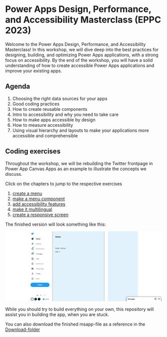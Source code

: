 # Power Apps Design, Performance, and Accessibility Masterclass (EPPC 2023)

Welcome to the Power Apps Design, Performance, and Accessibility Masterclass! In this workshop, we will dive deep into the best practices for designing, building, and optimizing Power Apps applications, with a strong focus on accessibility. By the end of the workshop, you will have a solid understanding of how to create accessible Power Apps applications and improve your existing apps.

## Agenda

1. Choosing the right data sources for your apps
2. Good coding practices
3. How to create reusable components
4. Intro to accessibility and why you need to take care
5. How to make apps accessible by design
6. How to measure accessibility
7. Using visual hierarchy and layouts to make your applications more accessible and comprehensible

## Coding exercises

Throughout the workshop, we will be rebuilding the Twitter frontpage in Power App Canvas Apps as an example to illustrate the concepts we discuss.

Click on the chapters to jump to the respective exercises

1. [create a menu](1_menu.md)
2. [make a menu component](2_component.md)
3. [add accessibility features](3_accessibility.md)
4. [make it multilingual](4_multilingual.md)
5. [create a responsive screen](5_responsive.md)

The finished version will look something like this:

![Template](assets/finished_app.gif)

While you should try to build everything on your own, this repository will assist you in building the app, when you are stuck.

You can also download the finished msapp-file as a reference in the [Download-folder](downloads)



